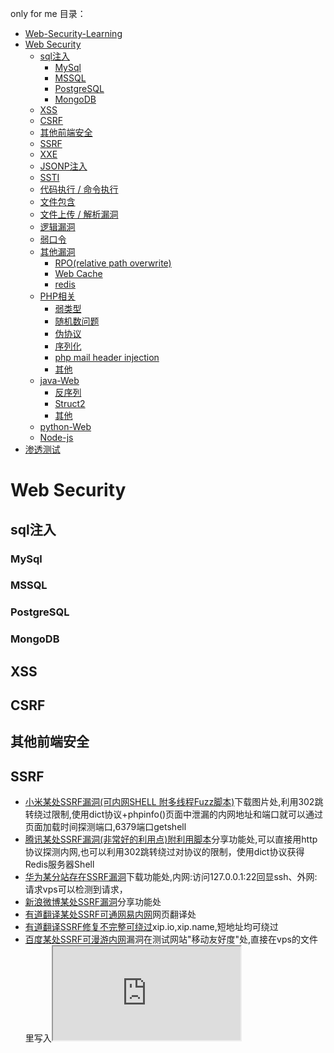 only for me
目录：
- [Web-Security-Learning](#web-security-learning)
- [Web Security](#web-security)
    - [sql注入](#sql%E6%B3%A8%E5%85%A5)
        - [MySql](#mysql)
        - [MSSQL](#mssql)
        - [PostgreSQL](#postgresql)
        - [MongoDB](#mongodb)
    - [XSS](#xss)
    - [CSRF](#csrf)
    - [其他前端安全](#%E5%85%B6%E4%BB%96%E5%89%8D%E7%AB%AF%E5%AE%89%E5%85%A8)
    - [SSRF](#ssrf)
    - [XXE](#xxe)
    - [JSONP注入](#jsonp%E6%B3%A8%E5%85%A5)
    - [SSTI](#ssti)
    - [代码执行 / 命令执行](#%E4%BB%A3%E7%A0%81%E6%89%A7%E8%A1%8C--%E5%91%BD%E4%BB%A4%E6%89%A7%E8%A1%8C)
    - [文件包含](#%E6%96%87%E4%BB%B6%E5%8C%85%E5%90%AB)
    - [文件上传 / 解析漏洞](#%E6%96%87%E4%BB%B6%E4%B8%8A%E4%BC%A0--%E8%A7%A3%E6%9E%90%E6%BC%8F%E6%B4%9E)
    - [逻辑漏洞](#%E9%80%BB%E8%BE%91%E6%BC%8F%E6%B4%9E)
    - [弱口令](#%e5%bc%b1%e5%8f%a3%e4%bb%a4)
    - [其他漏洞](#%E5%85%B6%E4%BB%96%E6%BC%8F%E6%B4%9E)
        - [RPO(relative path overwrite)](#rporelative-path-overwrite)
        - [Web Cache](#web-cache)
        - [redis](#redis)
    - [PHP相关](#php%E7%9B%B8%E5%85%B3)
        - [弱类型](#%E5%BC%B1%E7%B1%BB%E5%9E%8B)
        - [随机数问题](#%E9%9A%8F%E6%9C%BA%E6%95%B0%E9%97%AE%E9%A2%98)
        - [伪协议](#%E4%BC%AA%E5%8D%8F%E8%AE%AE)
        - [序列化](#%E5%BA%8F%E5%88%97%E5%8C%96)
        - [php mail header injection](#php-mail-header-injection)
        - [其他](#%E5%85%B6%E4%BB%96)
    - [java-Web](#java-web)
        - [反序列](#%E5%8F%8D%E5%BA%8F%E5%88%97)
        - [Struct2](#struct2)
        - [其他](#%E5%85%B6%E4%BB%96-1)
    - [python-Web](#python-web)
    - [Node-js](#node-js)
- [渗透测试](#%E6%B8%97%E9%80%8F%E6%B5%8B%E8%AF%95)

<!-- more -->

# Web Security
## sql注入
### MySql
### MSSQL
### PostgreSQL
### MongoDB
## XSS
## CSRF
## 其他前端安全
## SSRF
+ [小米某处SSRF漏洞(可内网SHELL 附多线程Fuzz脚本)](https://shuimugan.com/bug/view?bug_no=215779)下载图片处,利用302跳转绕过限制,使用dict协议+phpinfo()页面中泄漏的内网地址和端口就可以通过页面加载时间探测端口,6379端口getshell
+ [腾讯某处SSRF漏洞(非常好的利用点)附利用脚本](https://shuimugan.com/bug/view?bug_no=215419)分享功能处,可以直接用http协议探测内网,也可以利用302跳转绕过对协议的限制，使用dict协议获得Redis服务器Shell
+ [华为某分站存在SSRF漏洞](https://shuimugan.com/bug/view?bug_no=214331)下载功能处,内网:访问127.0.0.1:22回显ssh、外网:请求vps可以检测到请求，
+ [新浪微博某处SSRF漏洞](https://shuimugan.com/bug/view?bug_no=214334)分享功能处
+ [有道翻译某处SSRF可通网易内网](https://shuimugan.com/bug/view?bug_no=198176)网页翻译处
+ [有道翻译SSRF修复不完整可绕过](https://shuimugan.com/bug/view?bug_no=214261)xip.io,xip.name,短地址均可绕过
+ [百度某处SSRF可漫游内网](https://shuimugan.com/bug/view?bug_no=214138)漏洞在测试网站"移动友好度"处,直接在vps的文件里写入<iframe src="http://10.16.83.164:8080">绕过，
+ [bilibili某分站从信息泄露到ssrf再到命令执行](https://shuimugan.com/bug/view?bug_no=213982)
+ [七牛某站SSRF可探测内网](https://shuimugan.com/bug/view?bug_no=210934)获取远程图片处ssrf+elasticsearch未授权访问泄露内网网段=探测内网
+ [有道翻译某处SSRF可通网易内网](https://shuimugan.com/bug/view?bug_no=198176)网页翻译处
+ [有道翻译某处SSRF可通网易内网](https://shuimugan.com/bug/view?bug_no=198176)网页翻译处

## XXE
+ [从开源中国的某XXE漏洞到主站shell](https://shuimugan.com/bug/view?bug_no=59911)在线格式化XML工具存在xxe,XXE读取到脚本文件/home/run/ssh_go.sh，内含SSH登陆密码。
+ [百度某平台Blind XXE漏洞&可Bool型SSRF攻击](https://shuimugan.com/bug/view?bug_no=134057)XML检查工具存在xxe
+ [搜狗某平台Blind XXE漏洞(读取文件/SSRF/Struts2命令执行)](https://shuimugan.com/bug/view?bug_no=135397)XML检查工具存在xxe
+ [百度某功能XML实体注入](https://shuimugan.com/bug/view?bug_no=58381)该功能点将用户输入的svg转换为对应的JPG图片，抓包构造特殊的svg文件然后下载图片，在图片中有回显
+ [百度某功能XML实体注入（二）](https://shuimugan.com/bug/view?bug_no=59783)在第一次修复后只过滤了ENTITY这个词，DTD 本身就支持调用外部的DTD文件，因此我们只需要在svg里加一个外部的DTD就绕过了
+ [鲜果网RSS导入Blind XXE漏洞](https://shuimugan.com/bug/view?bug_no=74069)支持导入OPML文件格式的订阅
+ [博客园某处XXE可下载任意文件](https://shuimugan.com/bug/view?bug_no=111828)博客搬家功能，可以通过导入XML添加博客
+ [用友人力资源管理软件全版本XXE漏洞](https://shuimugan.com/bug/view?bug_no=117316)登陆与重置密码时使用XML传输数据。
+ [AOL Website XML External Entity(XXE) Vulnerability](https://shuimugan.com/bug/view?bug_no=148793)xmlrpc
+ [国际php框架slim架构上存在XXE漏洞](https://shuimugan.com/bug/view?bug_no=156208)根据content-type来区分解析数据。新版本需求php5.5以上，以为不存在xxe，事实上xml外部实体的解析，和php版本并无关系，而是和编译时的libxml库版本有关
+ [唯品会存在Blind XXE 漏洞](https://shuimugan.com/bug/view?bug_no=168457) xfire是流行的webservice开发组件，其在invoke时使用了STAX解析XML导致XML实体注入发生 
+ [Xfire文件读取漏洞](http://www.anquan.us/static/bugs/wooyun-2016-0166751.html)
+ [Revisting XXE and abusing protocols](https://sensepost.com/blog/2014/revisting-xxe-and-abusing-protocols/)老外写的真难读，xxe+expect=RCE
+ [从开源中国的某XXE漏洞到主站shell](https://shuimugan.com/bug/view?bug_no=59911)
+ [从开源中国的某XXE漏洞到主站shell](https://shuimugan.com/bug/view?bug_no=59911)
+ [从开源中国的某XXE漏洞到主站shell](https://shuimugan.com/bug/view?bug_no=59911)

## JSONP注入
## SSTI
## 代码执行 / 命令执行
+ [凤凰网某站命令执行漏洞(已反弹shell)](https://shuimugan.com/bug/view?bug_no=205542)发博文时上传图片,存在ImageMagick命令执行漏洞
+ [从开源中国的某XXE漏洞到主站shell](https://shuimugan.com/bug/view?bug_no=59911)
+ [从开源中国的某XXE漏洞到主站shell](https://shuimugan.com/bug/view?bug_no=59911)
+ [从开源中国的某XXE漏洞到主站shell](https://shuimugan.com/bug/view?bug_no=59911)
+ [从开源中国的某XXE漏洞到主站shell](https://shuimugan.com/bug/view?bug_no=59911)
+ [从开源中国的某XXE漏洞到主站shell](https://shuimugan.com/bug/view?bug_no=59911)
## 文件包含
+ [**链家旗下自如某站一个有意思的文件包含到简单内网渗透（本地文件包含getshell技巧）**](https://shuimugan.com/bug/view?bug_no=134185)**包含临时文件getshell技巧+内网渗透**
+ [天府交易所邮件系统存在文件包含漏洞 ](https://shuimugan.com/bug/view?bug_no=210881)zimbra邮件管理系统的文件包含漏洞
+ [上海热线邮箱系统任意文件读取漏洞 ](https://shuimugan.com/bug/view?bug_no=207670)zimbra邮件管理系统的文件包含漏洞
+ [中国移动通信集团新疆集团通讯录某处文件包含导致命令执行Getshell ](https://shuimugan.com/bug/view?bug_no=202397)AXIS2-4279, [Axis2本地文件包含漏洞](https://issues.apache.org/jira/browse/AXIS2-4279)
+ [从开源中国的某XXE漏洞到主站shell](https://shuimugan.com/bug/view?bug_no=59911)
+ [从开源中国的某XXE漏洞到主站shell](https://shuimugan.com/bug/view?bug_no=59911)
+ [从开源中国的某XXE漏洞到主站shell](https://shuimugan.com/bug/view?bug_no=59911)
+ [从开源中国的某XXE漏洞到主站shell](https://shuimugan.com/bug/view?bug_no=59911)
+ [从开源中国的某XXE漏洞到主站shell](https://shuimugan.com/bug/view?bug_no=59911)
+ [从开源中国的某XXE漏洞到主站shell](https://shuimugan.com/bug/view?bug_no=59911)
+ [从开源中国的某XXE漏洞到主站shell](https://shuimugan.com/bug/view?bug_no=59911)
## 文件上传 / 解析漏洞
+ [快钱某站上传Getshell](https://shuimugan.com/bug/view?bug_no=209324)上传图片处，直接上传jsp shell,利用00截断绕过。
+ [财政部某站任意文件上传](https://shuimugan.com/bug/view?bug_no=214735)附件上传处,抓包改后缀
+ [酷我音乐某处任意文件上传Getshell](https://shuimugan.com/bug/view?bug_no=214510)扫描c段,发现文件上传，getshell.扫描内网，代理访问内网存活ip，又发现内网中一处文件上传
+ [顺丰某分站从列目录到代码执行Getshell](https://shuimugan.com/bug/view?bug_no=59911)扫描c段,发现列目录漏洞，下载服务dll，反编译,发现密码，写一个客户端程序，调用服务上传,getshell
+ [趣网某漏洞Getshell导致所有站点/数据库沦陷（涉及435W+用户数据/68W+交易订单)](https://shuimugan.com/bug/view?bug_no=5991)IOS APP在头像上传处修改上传类型后可上传php shell
+ [广州长城宽带OA系统任意文件上传已入远程桌面泄漏大量办公信息](https://shuimugan.com/bug/view?bug_no=213240)后台管理系统弱口令，登录后写邮件处发现fckeditor上传，getshell,netstat -abn 发现termsrv（远程桌面）端口位于25608，添加用户并连接
+ [中国民航某内部系统Getshell(泄漏9K多员工信息)](https://shuimugan.com/bug/view?bug_no=213106)爆破登录，头像上传处上传shell,菜刀连接找到数据库配置
+ [21英语网存在两处漏洞导致getshell/ROOT权限/影响大量子站点](https://shuimugan.com/bug/view?bug_no=213058)图片上传,木马前面添加GIF89a文件头+00截断,成功getshell
+ [运营商安全之中国移动多个漏洞打包(可SHELL内网漫游)](https://shuimugan.com/bug/view?bug_no=212792)上传图片处，抓包修改后缀绕过,getshell.
+ [奔驰某站getshell涉及大量数据库](https://shuimugan.com/bug/view?bug_no=212604)弱口令登陆,上传视频处，getshell
+ [**七牛云存储某站漏洞可跨越边界漫游内网**](https://shuimugan.com/bug/view?bug_no=212372)**github泄露测试账号，登录发现一些ip,nmap扫描端口找到一处web应用:ITDB资产管理系统,官网下源码找到默认数据库路径，进而直接下载数据库,数据库中发现管理员口令。登录发现上传文件处存在漏洞，上传文件getshell,文件路径通过审计源码得知.剩下的就是内网渗透部分.**
+ [中国联通某系统存在任意文件上传漏洞可越权修改28W商户信息数10W资质文件](https://shuimugan.com/bug/view?bug_no=212079)发布活动处，可上传图片。getshell
+ [建设银行某分行系统漏洞导致GetShell](https://shuimugan.com/bug/view?bug_no=210956)扫描端口获取商户后台,注册后添加信息上传(jspx)
+ [海尔集团某服务器配置不当导致代码执行](https://shuimugan.com/bug/view?bug_no=210602)访问/robots.txt/a.php,发现robots.txt被当成php文件执行，存在nginx解析漏洞
+ [TOM在线某分站任意文件上传可导致Getshell](https://shuimugan.com/bug/view?bug_no=210421)头像上传php shell
+ [梅花网某分站任意代码上传webshell及多库30W用户可查](https://shuimugan.com/bug/view?bug_no=209677)发稿时可上传文件,上传aspx shell
+ [满堂红集团任意文件上传可Getshell泄漏企业内部信息以及Blind XXE](https://shuimugan.com/bug/view?bug_no=214735)googlehacking到上传页面，上传shell
+ [酷狗主站的一处任意文件上传可shell](https://shuimugan.com/bug/view?bug_no=208816)上传php文件瞬间会被删除，利用条件竞争，在被删除之前生成一个shell
+ [新浪乐居某处缺陷导致内网漫游](https://shuimugan.com/bug/view?bug_no=208792)
+ [鼎鑫财富某处缺陷导致任意文件包含执行](https://shuimugan.com/bug/view?bug_no=188094)弱口令登陆后台，配合前台上传图片马  getshell
+ [财政部某站任意文件上传](https://shuimugan.com/bug/view?bug_no=214735)附件上传处,抓包改后缀
+ [财政部某站任意文件上传](https://shuimugan.com/bug/view?bug_no=214735)附件上传处,抓包改后缀
+ [财政部某站任意文件上传](https://shuimugan.com/bug/view?bug_no=214735)附件上传处,抓包改后缀
+ [财政部某站任意文件上传](https://shuimugan.com/bug/view?bug_no=214735)附件上传处,抓包改后缀
+ [财政部某站任意文件上传](https://shuimugan.com/bug/view?bug_no=214735)附件上传处,抓包改后缀
+ [财政部某站任意文件上传](https://shuimugan.com/bug/view?bug_no=214735)附件上传处,抓包改后缀


## 逻辑漏洞
## 弱口令
+ [运营商安全之中国移动多个漏洞打包(可SHELL内网漫游)](https://shuimugan.com/bug/view?bug_no=212792)扫描端口,发现一处jboss后台匿名访问，弱口令登陆。
## 其他漏洞
### RPO(relative path overwrite)
### Web Cache
### redis
## PHP相关
### 弱类型
### 随机数问题
### 伪协议
### 序列化
### php mail header injection
### 其他
## java-Web
### 反序列
### Struct2
## python-Web
## Node-js
# 渗透测试

